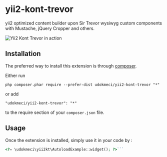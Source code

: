 # yii2-kont-trevor
yii2 optimized content builder upon Sir Trevor wysiwyg custom components with Mustache, jQuery Cropper and others. 

![Yii2 Kont Trevor in action](https://raw.github.com/udokmeci/yii2-kont-trevor/master/kont-trevor.gif)

Installation
------------

The preferred way to install this extension is through [composer](http://getcomposer.org/download/).

Either run

```
php composer.phar require --prefer-dist udokmeci/yii2-kont-trevor "*"
```

or add

```
"udokmeci/yii2-kont-trevor": "*"
```

to the require section of your `composer.json` file.


Usage
-----

Once the extension is installed, simply use it in your code by :

```php
<?= \udokmeci\yii2kt\AutoloadExample::widget(); ?>```